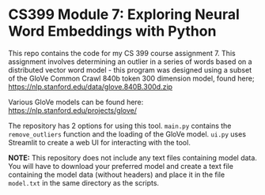 # CS399 Module 7: Exploring Neural Word Embeddings with Python

This repo contains the code for my CS 399 course assignment 7. This assignment
involves determining an outlier in a series of words based on a distributed
vector word model - this program was designed using a subset of the GloVe
Common Crawl 840b token 300 dimension model, found here;
https://nlp.stanford.edu/data/glove.840B.300d.zip

Various GloVe models can be found here: https://nlp.stanford.edu/projects/glove/

The repository has 2 options for using this tool. `main.py` contains the
`remove_outliers` function and the loading of the GloVe model. `ui.py` uses
Streamlit to create a web UI for interacting with the tool.

**NOTE:** This repository does not include any text files containing model
data. You will have to download your preferred model and create a text file
containing the model data (without headers) and place it in the file
`model.txt` in the same directory as the scripts.
